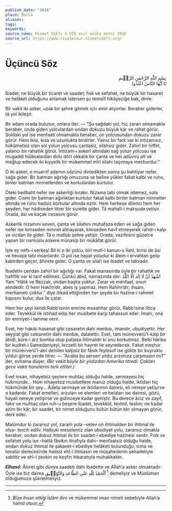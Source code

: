 ```yaml
---
publish_date: "1926"
place: Barla
aliases: 
tags: 
keywords:
source_name: Hizmet Vakfı & DİB asıl nüsha metni 2016
source_url: https://www.risaleinur.hizmetvakfi.org/
---
```


# Üçüncü Söz

<p class="arabic" dir="rtl">بِسْمِ اللّٰهِ الرَّحْمٰنِ الرَّحٖيمِ<br/>يَٓا اَيُّهَا النَّاسُ اعْبُدُوا</p>

İbadet, ne büyük bir ticaret ve saadet; fısk ve sefahet, ne büyük bir hasaret ve helâket olduğunu anlamak istersen şu temsilî hikâyeciğe bak, dinle:

Bir vakit iki asker, uzak bir şehre gitmek için emir alıyorlar. Beraber giderler, tâ yol ikileşir.

Bir adam orada bulunur, onlara der:
— “Şu sağdaki yol, hiç zararı olmamakla beraber, onda giden yolculardan ondan dokuzu büyük kâr ve rahat görür. Soldaki yol ise menfaati olmamakla beraber, on yolcusundan dokuzu zarar görür. Hem ikisi, kısa ve uzunlukta birdirler. Yalnız bir fark var ki intizamsız, hükûmetsiz olan sol yolun yolcusu çantasız, silahsız gider. Zahirî bir hiffet, yalancı bir rahatlık görür. İntizam-ı askerî altındaki sağ yolun yolcusu ise mugaddi hülâsalardan dolu dört okkalık bir çanta ve her adüvvü alt ve mağlup edecek iki kıyyelik bir mükemmel mîrî silahı taşımaya mecburdur.”

O iki asker, o muarrif adamın sözünü dinledikten sonra şu bahtiyar nefer, sağa gider. Bir batman ağırlığı omuzuna ve beline yükler fakat kalbi ve ruhu, binler batman minnetlerden ve korkulardan kurtulur.

Öteki bedbaht nefer ise askerliği bırakır. Nizama tabi olmak istemez, sola gider. Cismi bir batman ağırlıktan kurtulur fakat kalbi binler batman minnetler altında ve ruhu hadsiz korkular altında ezilir. Hem herkese dilenci hem her şeyden, her hâdiseden titrer bir surette gider. Tâ mahall-i maksuda yetişir. Orada, âsi ve kaçak cezasını görür.

Askerlik nizamını seven, çanta ve silahını muhafaza eden ve sağa giden nefer ise kimseden minnet almayarak, kimseden havf etmeyerek rahat-ı kalp ve vicdan ile gider. Tâ o matlub şehre yetişir. Orada, vazifesini güzelce yapan bir namuslu askere münasip bir mükâfat görür.

İşte ey nefs-i serkeş! Bil ki o iki yolcu, biri mutî-i kanun-u İlahî, birisi de âsi ve hevaya tabi insanlardır. O yol ise hayat yoludur ki âlem-i ervahtan gelip kabirden geçer, âhirete gider. O çanta ve silah ise ibadet ve takvadır.

İbadetin çendan zahirî bir ağırlığı var. Fakat manasında öyle bir rahatlık ve hafiflik var ki tarif edilmez. Çünkü âbid, namazında der: <span class="arabic" dir="rtl">اَشْهَدُ اَنْ لَا اِلٰهَ اِلَّا اللّٰهُ</span> Yani “Hâlık ve Rezzak, ondan başka yoktur. Zarar ve menfaat, onun elindedir. O hem Hakîm’dir, abes iş yapmaz. Hem Rahîm’dir; ihsanı, merhameti çoktur.” diye itikad ettiğinden her şeyde bir hazine-i rahmet kapısını bulur, dua ile çalar.

Hem her şeyi kendi Rabb’isinin emrine musahhar görür, Rabb’isine iltica eder. Tevekkül ile istinad edip her musibete karşı tahassun eder. İmanı, ona bir emniyet-i tamme verir.

Evet, her hakiki hasenat gibi cesaretin dahi menbaı, imandır, ubudiyettir. Her seyyiat gibi cebanetin dahi menbaı, dalalettir. Evet, tam münevverü’l-kalp bir âbidi, küre-i arz bomba olup patlasa ihtimaldir ki onu korkutmaz. Belki hârika bir kudret-i Samedaniyeyi, lezzetli bir hayret ile seyredecek. Fakat meşhur bir münevverü’l-akıl denilen kalpsiz bir fâsık feylesof ise gökte bir kuyruklu yıldızı görse yerde titrer.
— “Acaba bu serseri yıldız arzımıza çarpmasın mı?” der, evhama düşer.
*(Bir vakit böyle bir yıldızdan Amerika titredi. Çokları gece vakti hanelerini terk ettiler.)*

Evet insan, nihayetsiz şeylere muhtaç olduğu halde, sermayesi hiç hükmünde… Hem nihayetsiz musibetlere maruz olduğu halde, iktidarı hiç hükmünde bir şey… Âdeta sermaye ve iktidarının dairesi, eli nereye yetişirse o kadardır. Fakat emelleri, arzuları ve elemleri ve belaları ise dairesi, gözü, hayali nereye yetişirse ve gidinceye kadar geniştir. Bu derece âciz ve zayıf, fakir ve muhtaç olan ruh-u beşere ibadet, tevekkül, tevhid, teslim; ne kadar azîm bir kâr, bir saadet, bir nimet olduğunu bütün bütün kör olmayan görür, derk eder.

Malûmdur ki zararsız yol, zararlı yola –velev on ihtimalden bir ihtimal ile olsa– tercih edilir. Halbuki meselemiz olan ubudiyet yolu, zararsız olmakla beraber, ondan dokuz ihtimal ile bir saadet-i ebediye hazinesi vardır. Fısk ve sefahet yolu ise –hattâ fâsıkın itirafıyla dahi– menfaatsiz olduğu halde, ondan dokuz ihtimal ile şakavet-i ebediye helâketi bulunduğu, icma ve tevatür derecesinde hadsiz ehl-i ihtisasın ve müşahedenin şehadetiyle sabittir ve ehl-i zevkin ve keşfin ihbaratıyla muhakkaktır.

***Elhasıl:*** Âhiret gibi dünya saadeti dahi ibadette ve Allah’a asker olmaktadır. Öyle ise biz daima <span class="arabic" dir="rtl">اَلْحَمْدُ لِلّٰهِ عَلَى الطَّاعَةِ وَالتَّوْفٖيقِ</span> [^1] demeliyiz ve Müslüman olduğumuza şükretmeliyiz.

***

[^1]: Bize ihsan ettiği İslâm dini ve mükemmel iman nimeti sebebiyle Allah’a hamd olsun.
